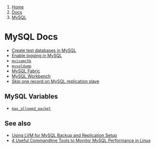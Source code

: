 <!-- -
Title: MySQL
Description: Docs about MySQL
First Published: 2014-07-01
Last Updated: 2014-07-02
- -->

<ol class="breadcrumb" itemprop="breadcrumb">
	<li><a href="/">Home</a></li>
	<li><a href="/docs/">Docs</a></li>
	<li><a href="/docs/mysql/">MySQL</a></li>
</ol>

MySQL Docs
==========

*   [Create test databases in MySQL](/docs/mysql/mysql-create-test-database.html)
*   [Enable logging in MySQL](/docs/mysql/mysql-enable-logging.html)
*   [`myisamchk`](/docs/mysql/myisamchk.html)
*   [`mysqldump`](/docs/mysql/mysqldump.html)
*   [MySQL Fabric](/docs/mysql/mysql-fabric.html)
*   [MySQL Workbench](/docs/mysql/mysql-workbench.html)
*   [Skip one record on MySQL replication slave](/docs/mysql/mysql-replication-skip-one.html)

MySQL Variables
---------------

*   [`max_allowed_packet`](/docs/mysql/max_allowed_packet.html)

See also
--------

*   [Using LVM for MySQL Backup and Replication Setup](http://www.mysqlperformanceblog.com/2006/08/21/using-lvm-for-mysql-backup-and-replication-setup/)
*   [4 Useful Commandline Tools to Monitor MySQL Performance in Linux](http://www.tecmint.com/mysql-performance-monitoring/)
